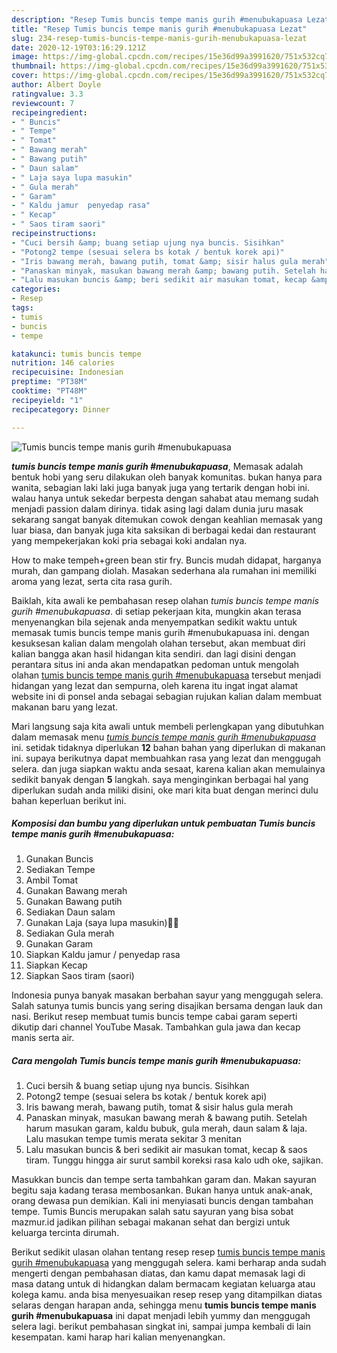 ```yaml
---
description: "Resep Tumis buncis tempe manis gurih #menubukapuasa Lezat"
title: "Resep Tumis buncis tempe manis gurih #menubukapuasa Lezat"
slug: 234-resep-tumis-buncis-tempe-manis-gurih-menubukapuasa-lezat
date: 2020-12-19T03:16:29.121Z
image: https://img-global.cpcdn.com/recipes/15e36d99a3991620/751x532cq70/tumis-buncis-tempe-manis-gurih-menubukapuasa-foto-resep-utama.jpg
thumbnail: https://img-global.cpcdn.com/recipes/15e36d99a3991620/751x532cq70/tumis-buncis-tempe-manis-gurih-menubukapuasa-foto-resep-utama.jpg
cover: https://img-global.cpcdn.com/recipes/15e36d99a3991620/751x532cq70/tumis-buncis-tempe-manis-gurih-menubukapuasa-foto-resep-utama.jpg
author: Albert Doyle
ratingvalue: 3.3
reviewcount: 7
recipeingredient:
- " Buncis"
- " Tempe"
- " Tomat"
- " Bawang merah"
- " Bawang putih"
- " Daun salam"
- " Laja saya lupa masukin"
- " Gula merah"
- " Garam"
- " Kaldu jamur  penyedap rasa"
- " Kecap"
- " Saos tiram saori"
recipeinstructions:
- "Cuci bersih &amp; buang setiap ujung nya buncis. Sisihkan"
- "Potong2 tempe (sesuai selera bs kotak / bentuk korek api)"
- "Iris bawang merah, bawang putih, tomat &amp; sisir halus gula merah"
- "Panaskan minyak, masukan bawang merah &amp; bawang putih. Setelah harum masukan garam, kaldu bubuk, gula merah, daun salam &amp; laja. Lalu masukan tempe tumis merata sekitar 3 menitan"
- "Lalu masukan buncis &amp; beri sedikit air masukan tomat, kecap &amp; saos tiram. Tunggu hingga air surut sambil koreksi rasa kalo udh oke, sajikan."
categories:
- Resep
tags:
- tumis
- buncis
- tempe

katakunci: tumis buncis tempe 
nutrition: 146 calories
recipecuisine: Indonesian
preptime: "PT38M"
cooktime: "PT48M"
recipeyield: "1"
recipecategory: Dinner

---
```



![Tumis buncis tempe manis gurih #menubukapuasa](https://img-global.cpcdn.com/recipes/15e36d99a3991620/751x532cq70/tumis-buncis-tempe-manis-gurih-menubukapuasa-foto-resep-utama.jpg)

<b><i>tumis buncis tempe manis gurih #menubukapuasa</i></b>, Memasak adalah bentuk hobi yang seru dilakukan oleh banyak komunitas. bukan hanya para wanita, sebagian laki laki juga banyak juga yang tertarik dengan hobi ini. walau hanya untuk sekedar berpesta dengan sahabat atau memang sudah menjadi passion dalam dirinya. tidak asing lagi dalam dunia juru masak sekarang sangat banyak ditemukan cowok dengan keahlian memasak yang luar biasa, dan banyak juga kita saksikan di berbagai kedai dan restaurant yang mempekerjakan koki pria sebagai koki andalan nya.

How to make tempeh+green bean stir fry. Buncis mudah didapat, harganya murah, dan gampang diolah. Masakan sederhana ala rumahan ini memiliki aroma yang lezat, serta cita rasa gurih.

Baiklah, kita awali ke pembahasan resep olahan <i>tumis buncis tempe manis gurih #menubukapuasa</i>. di setiap pekerjaan kita, mungkin akan terasa menyenangkan bila sejenak anda menyempatkan sedikit waktu untuk memasak tumis buncis tempe manis gurih #menubukapuasa ini. dengan kesuksesan kalian dalam mengolah olahan tersebut, akan membuat diri kalian bangga akan hasil hidangan kita sendiri. dan lagi disini dengan perantara situs ini anda akan mendapatkan pedoman untuk mengolah olahan <u>tumis buncis tempe manis gurih #menubukapuasa</u> tersebut menjadi hidangan yang lezat dan sempurna, oleh karena itu ingat ingat alamat website ini di ponsel anda sebagai sebagian rujukan kalian dalam membuat makanan baru yang lezat.


Mari langsung saja kita awali untuk membeli perlengkapan yang dibutuhkan dalam memasak menu <u><i>tumis buncis tempe manis gurih #menubukapuasa</i></u> ini. setidak tidaknya diperlukan <b>12</b> bahan bahan yang diperlukan di makanan ini. supaya berikutnya dapat membuahkan rasa yang lezat dan menggugah selera. dan juga siapkan waktu anda sesaat, karena kalian akan memulainya sedikit banyak dengan <b>5</b> langkah. saya menginginkan berbagai hal yang diperlukan sudah anda miliki disini, oke mari kita buat dengan merinci dulu bahan keperluan berikut ini.

<!--inarticleads1-->

##### Komposisi dan bumbu yang diperlukan untuk pembuatan Tumis buncis tempe manis gurih #menubukapuasa:

1. Gunakan  Buncis
1. Sediakan  Tempe
1. Ambil  Tomat
1. Gunakan  Bawang merah
1. Gunakan  Bawang putih
1. Sediakan  Daun salam
1. Gunakan  Laja (saya lupa masukin)🤣🤣
1. Sediakan  Gula merah
1. Gunakan  Garam
1. Siapkan  Kaldu jamur / penyedap rasa
1. Siapkan  Kecap
1. Siapkan  Saos tiram (saori)


Indonesia punya banyak masakan berbahan sayur yang menggugah selera. Salah satunya tumis buncis yang sering disajikan bersama dengan lauk dan nasi. Berikut resep membuat tumis buncis tempe cabai garam seperti dikutip dari channel YouTube Masak. Tambahkan gula jawa dan kecap manis serta air. 

<!--inarticleads2-->

##### Cara mengolah Tumis buncis tempe manis gurih #menubukapuasa:

1. Cuci bersih &amp; buang setiap ujung nya buncis. Sisihkan
1. Potong2 tempe (sesuai selera bs kotak / bentuk korek api)
1. Iris bawang merah, bawang putih, tomat &amp; sisir halus gula merah
1. Panaskan minyak, masukan bawang merah &amp; bawang putih. Setelah harum masukan garam, kaldu bubuk, gula merah, daun salam &amp; laja. Lalu masukan tempe tumis merata sekitar 3 menitan
1. Lalu masukan buncis &amp; beri sedikit air masukan tomat, kecap &amp; saos tiram. Tunggu hingga air surut sambil koreksi rasa kalo udh oke, sajikan.


Masukkan buncis dan tempe serta tambahkan garam dan. Makan sayuran begitu saja kadang terasa membosankan. Bukan hanya untuk anak-anak, orang dewasa pun demikian. Kali ini menyiasati buncis dengan tambahan tempe. Tumis Buncis merupakan salah satu sayuran yang bisa sobat mazmur.id jadikan pilihan sebagai makanan sehat dan bergizi untuk keluarga tercinta dirumah. 

Berikut sedikit ulasan olahan tentang resep resep <u>tumis buncis tempe manis gurih #menubukapuasa</u> yang menggugah selera. kami berharap anda sudah mengerti dengan pembahasan diatas, dan kamu dapat memasak lagi di masa datang untuk di hidangkan dalam bermacam kegiatan keluarga atau kolega kamu. anda bisa menyesuaikan resep resep yang ditampilkan diatas selaras dengan harapan anda, sehingga menu <b>tumis buncis tempe manis gurih #menubukapuasa</b> ini dapat menjadi lebih yummy dan menggugah selera lagi. berikut pembahasan singkat ini, sampai jumpa kembali di lain kesempatan. kami harap hari kalian menyenangkan.
